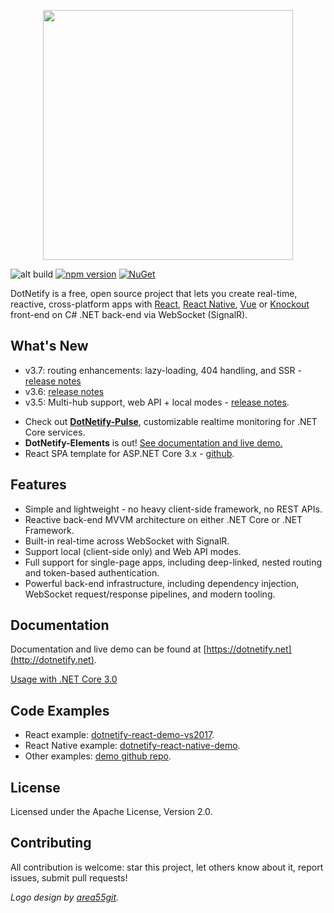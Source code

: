 
<p align="center"><img width="400px" src="http://dotnetify.net/content/images/dotnetify-logo.png"></p>

![alt build](https://ci.appveyor.com/api/projects/status/github/dsuryd/dotnetify?svg=true)
[![npm version](https://badge.fury.io/js/dotnetify.svg)](https://badge.fury.io/js/dotnetify)
[![NuGet](https://img.shields.io/nuget/v/DotNetify.SignalR.svg?style=flat-square)](https://www.nuget.org/packages/DotNetify.SignalR/) 

DotNetify is a free, open source project that lets you create real-time, reactive, cross-platform apps with [React](https://facebook.github.io/react/), [React Native](https://facebook.github.io/react-native/), [Vue](https://vuejs.org) or [Knockout](http://knockoutjs.com) front-end on C# .NET back-end via WebSocket (SignalR). 

## What's New

* v3.7: routing enhancements: lazy-loading, 404 handling, and SSR - [release notes](https://github.com/dsuryd/dotNetify/releases/tag/v3.7)
* v3.6: [release notes](https://github.com/dsuryd/dotNetify/releases/tag/v3.6)
* v3.5: Multi-hub support, web API + local modes - [release notes](https://github.com/dsuryd/dotNetify/releases/tag/v3.5).

<div/>

* Check out [**DotNetify-Pulse**](https://github.com/dsuryd/dotnetify-pulse), customizable realtime monitoring for .NET Core services.
* **DotNetify-Elements** is out! <a href="http://dotnetify.net/elements">See documentation and live demo.</a> 
* React SPA template for ASP.NET Core 3.x - [github](https://github.com/dsuryd/dotnetify-react-demo-vs2017/tree/master/ReactTemplate).

## Features

* Simple and lightweight - no heavy client-side framework, no REST APIs.
* Reactive back-end MVVM architecture on either .NET Core or .NET Framework.
* Built-in real-time across WebSocket with SignalR.
* Support local (client-side only) and Web API modes.
* Full support for single-page apps, including deep-linked, nested routing and token-based authentication.
* Powerful back-end infrastructure, including dependency injection, WebSocket request/response pipelines, and modern tooling.

## Documentation

Documentation and live demo can be found at [https://dotnetify.net](http://dotnetify.net).

[Usage with .NET Core 3.0](https://github.com/dsuryd/dotNetify/issues/159#issuecomment-547691063)

## Code Examples

* React example: [dotnetify-react-demo-vs2017](https://github.com/dsuryd/dotnetify-react-demo-vs2017).   
* React Native example: [dotnetify-react-native-demo](https://github.com/dsuryd/dotnetify-react-native-demo).
* Other examples: [demo github repo]([https://github.com/dsuryd/dotNetify/tree/master/Demo]).

## License
Licensed under the Apache License, Version 2.0.

## Contributing
All contribution is welcome: star this project, let others know about it, report issues, submit pull requests!

_Logo design by [area55git](https://github.com/area55git)._
